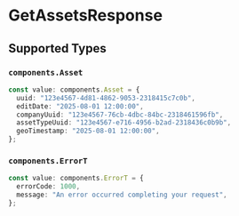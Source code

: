 # GetAssetsResponse


## Supported Types

### `components.Asset`

```typescript
const value: components.Asset = {
  uuid: "123e4567-4d81-4862-9053-2318415c7c0b",
  editDate: "2025-08-01 12:00:00",
  companyUuid: "123e4567-76cb-4dbc-84bc-2318461596fb",
  assetTypeUuid: "123e4567-e716-4956-b2ad-2318436c0b9b",
  geoTimestamp: "2025-08-01 12:00:00",
};
```

### `components.ErrorT`

```typescript
const value: components.ErrorT = {
  errorCode: 1000,
  message: "An error occurred completing your request",
};
```

